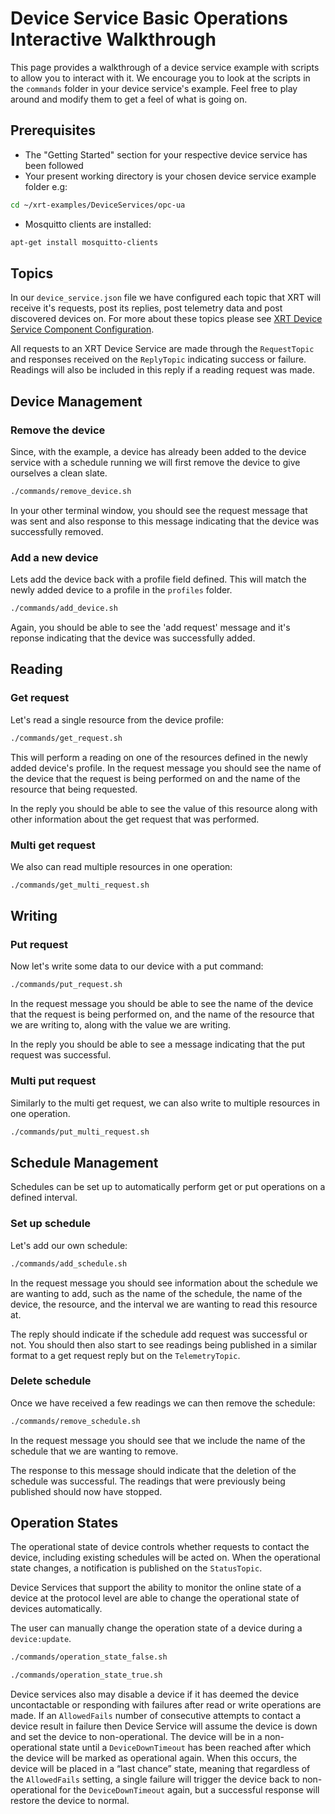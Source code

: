 # Device Service Basic Operations Interactive Walkthrough

This page provides a walkthrough of a device service example with scripts to allow you to interact with it. 
We encourage you to look at the scripts in the `commands` folder in your device service's example. Feel free to play around and modify them to get a feel of what is going on.

## Prerequisites

* The "Getting Started" section for your respective device service has been followed 
* Your present working directory is your chosen device service example folder e.g:

```bash
cd ~/xrt-examples/DeviceServices/opc-ua
```

* Mosquitto clients are installed:

```bash
apt-get install mosquitto-clients
```

## Topics

In our `device_service.json` file we have configured each topic that XRT will receive it's requests, post its replies, post telemetry data and post discovered devices on. 
For more about these topics please see [XRT Device Service Component Configuration](https://docs.iotechsys.com/edge-xrt22/device-service-components/device-service-component-configuration.html).   

All requests to an XRT Device Service are made through the `RequestTopic` and responses received on the `ReplyTopic` indicating success or failure.
Readings will also be included in this reply if a reading request was made.


## Device Management

### Remove the device
Since, with the example, a device has already been added to the device service with a schedule running we will first remove the device to give ourselves a clean slate.

```bash
./commands/remove_device.sh
```

In your other terminal window, you should see the request message that was sent and also response to this message indicating that the device was successfully removed. 

### Add a new device
Lets add the device back with a profile field defined. This will match the newly added device to a profile in the `profiles` folder.

```bash
./commands/add_device.sh
```

Again, you should be able to see the 'add request' message and it's reponse indicating that the device was successfully added. 

## Reading 

### Get request
Let's read a single resource from the device profile:

```bash
./commands/get_request.sh
```
This will perform a reading on one of the resources defined in the newly added device's profile. In the request message you should see the name of 
the device that the request is being performed on and the name of the resource that being requested. 

In the reply you should be able to see the value of this resource along with other information about the get request that was performed. 

### Multi get request
We also can read multiple resources in one operation:

```bash
./commands/get_multi_request.sh
```

## Writing

### Put request
Now let's write some data to our device with a put command:

```bash
./commands/put_request.sh
```

In the request message you should be able to see the name of the device that the request is being performed on, 
and the name of the resource that we are writing to, along with the value we are writing. 

In the reply you should be able to see a message indicating that the put request was successful. 

### Multi put request
Similarly to the multi get request, we can also write to multiple resources in one operation.

```bash
./commands/put_multi_request.sh
```

## Schedule Management

Schedules can be set up to automatically perform get or put operations on a defined interval.

### Set up schedule
Let's add our own schedule:
```bash
./commands/add_schedule.sh
```

In the request message you should see information about the schedule we are wanting to add, such as the name of the schedule, the name of the device, 
the resource, and the interval we are wanting to read this resource at. 

The reply should indicate if the schedule add request was successful or not. 
You should then also start to see readings being published in a similar format to a get request reply but on the `TelemetryTopic`.

### Delete schedule
Once we have received a few readings we can then remove the schedule:
```bash
./commands/remove_schedule.sh
```

In the request message you should see that we include the name of the schedule that we are wanting to remove. 

The response to this message should indicate that the deletion of the schedule was successful. The readings that were previously being published should now have stopped.

## Operation States

The operational state of device controls whether requests to contact the device, including existing schedules will be acted on.
When the operational state changes, a notification is published on the `StatusTopic`.

Device Services that support the ability to monitor the online state of a device at the protocol level
are able to change the operational state of devices automatically.

The user can manually change the operation state of a device during a `device:update`.

```bash
./commands/operation_state_false.sh
```
```bash
./commands/operation_state_true.sh
```

Device services also may disable a device if it has deemed the device uncontactable or responding with failures after
read or write operations are made. 
If an `AllowedFails` number of consecutive attempts to contact a device result in failure then Device Service 
will assume the device is down and set the device to non-operational. 
The device will be in a non-operational state until a `DeviceDownTimeout` has been reached after which the device 
will be marked as operational again. 
When this occurs, the device will be placed in a “last chance” state, meaning that regardless of the `AllowedFails` 
setting, a single failure will trigger the device back to non-operational for the `DeviceDownTimeout` again, but a successful response 
will restore the device to normal.
